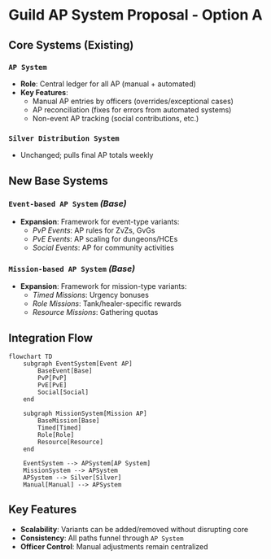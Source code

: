 
# Guild AP System Proposal - Option A

## Core Systems (Existing)
### `AP System`
- **Role**: Central ledger for all AP (manual + automated)
- **Key Features**:
  - Manual AP entries by officers (overrides/exceptional cases)
  - AP reconciliation (fixes for errors from automated systems)
  - Non-event AP tracking (social contributions, etc.)

### `Silver Distribution System`
- Unchanged; pulls final AP totals weekly

## New Base Systems
### `Event-based AP System` *(Base)*
- **Expansion**: Framework for event-type variants:
  - *PvP Events*: AP rules for ZvZs, GvGs
  - *PvE Events*: AP scaling for dungeons/HCEs
  - *Social Events*: AP for community activities

### `Mission-based AP System` *(Base)*
- **Expansion**: Framework for mission-type variants:
  - *Timed Missions*: Urgency bonuses
  - *Role Missions*: Tank/healer-specific rewards
  - *Resource Missions*: Gathering quotas

## Integration Flow
```mermaid
flowchart TD
    subgraph EventSystem[Event AP]
        BaseEvent[Base]
        PvP[PvP]
        PvE[PvE]
        Social[Social]
    end

    subgraph MissionSystem[Mission AP]
        BaseMission[Base]
        Timed[Timed]
        Role[Role]
        Resource[Resource]
    end

    EventSystem --> APSystem[AP System]
    MissionSystem --> APSystem
    APSystem --> Silver[Silver]
    Manual[Manual] --> APSystem
```

## Key Features
- **Scalability**: Variants can be added/removed without disrupting core
- **Consistency**: All paths funnel through `AP System`
- **Officer Control**: Manual adjustments remain centralized
